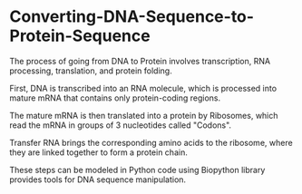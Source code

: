 # Converting-DNA-Sequence-to-Protein-Sequence
The process of going from DNA to Protein involves transcription, RNA processing, translation, and protein folding. 

First, DNA is transcribed into an RNA molecule, which is processed into mature mRNA that contains only protein-coding regions. 

The mature mRNA is then translated into a protein by Ribosomes, which read the mRNA in groups of 3 nucleotides called "Codons". 

Transfer RNA brings the corresponding amino acids to the ribosome, where they are linked together to form a protein chain. 

These steps can be modeled in Python code using  Biopython library provides tools for DNA sequence manipulation. 
